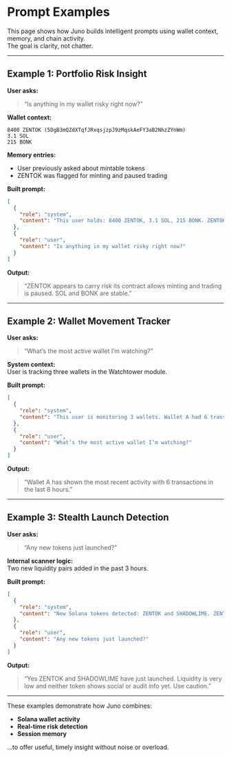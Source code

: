 # Prompt Examples

This page shows how Juno builds intelligent prompts using wallet context, memory, and chain activity.  
The goal is clarity, not chatter.

---

## Example 1: Portfolio Risk Insight  
**User asks:**  
> “Is anything in my wallet risky right now?”

**Wallet context:**
```
8400 ZENTOK (5DgB3mQZdXTqfJRxqsjzpJ9zMqskAeFY3aB2NhzZYnWm)  
3.1 SOL  
215 BONK
```

**Memory entries:**
- User previously asked about mintable tokens  
- ZENTOK was flagged for minting and paused trading

**Built prompt:**
```json
[
  {
    "role": "system",
    "content": "This user holds: 8400 ZENTOK, 3.1 SOL, 215 BONK. ZENTOK is flagged as mintable and currently has trading paused."
  },
  {
    "role": "user",
    "content": "Is anything in my wallet risky right now?"
  }
]
```

**Output:**  
> “ZENTOK appears to carry risk its contract allows minting and trading is paused. SOL and BONK are stable.”

---

## Example 2: Wallet Movement Tracker  
**User asks:**  
> “What’s the most active wallet I’m watching?”

**System context:**  
User is tracking three wallets in the Watchtower module.

**Built prompt:**
```json
[
  {
    "role": "system",
    "content": "This user is monitoring 3 wallets. Wallet A had 6 transactions in the past 8 hours. Wallet B had none. Wallet C had 2 minor transfers."
  },
  {
    "role": "user",
    "content": "What’s the most active wallet I’m watching?"
  }
]
```

**Output:**  
> “Wallet A has shown the most recent activity with 6 transactions in the last 8 hours.”

---

## Example 3: Stealth Launch Detection  
**User asks:**  
> “Any new tokens just launched?”

**Internal scanner logic:**  
Two new liquidity pairs added in the past 3 hours.

**Built prompt:**
```json
[
  {
    "role": "system",
    "content": "New Solana tokens detected: ZENTOK and SHADOWLIME. ZENTOK (5DgB3mQZdXTqfJRxqsjzpJ9zMqskAeFY3aB2NhzZYnWm) has $600 liquidity, SHADOWLIME has $420. No social links or audits found."
  },
  {
    "role": "user",
    "content": "Any new tokens just launched?"
  }
]
```

**Output:**  
> “Yes ZENTOK and SHADOWLIME have just launched. Liquidity is very low and neither token shows social or audit info yet. Use caution.”

---

These examples demonstrate how Juno combines:
- **Solana wallet activity**  
- **Real-time risk detection**  
- **Session memory**

...to offer useful, timely insight without noise or overload.
